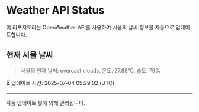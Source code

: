 
# Weather API Status

이 리포지토리는 OpenWeather API를 사용하여 서울의 날씨 정보를 자동으로 업데이트합니다.

## 현재 서울 날씨
> 서울의 현재 날씨: overcast clouds, 온도: 27.88°C, 습도: 79%

⏳ 업데이트 시간: 2025-07-04 05:29:02 (UTC)

---
자동 업데이트 봇에 의해 관리됩니다.
